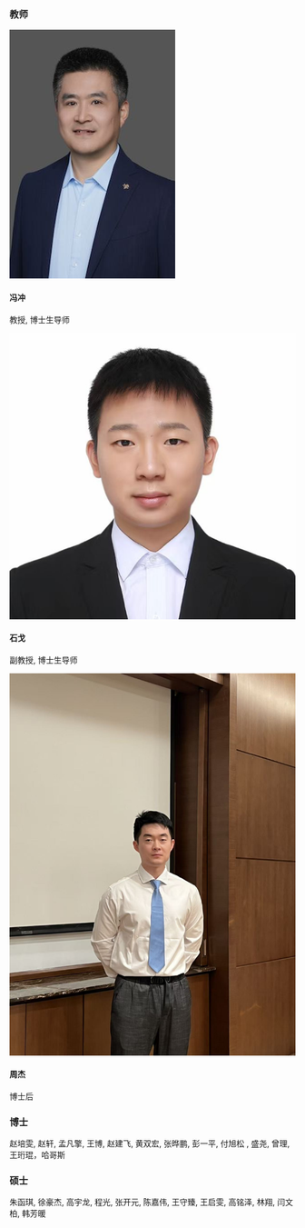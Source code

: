 ### 教师


<!-- Faculty卡片容器：控制多个卡片的布局 -->
<div class="faculty-card-container">
  <!-- 第一位Faculty：Chong Feng -->
  <div class="faculty-card">
    <!-- 头像 -->
    <img 
      src="../static/assets/head/fengchong.jpg" 
      alt="Chong Feng" 
      class="faculty-avatar"
    >
    <!-- 下方简介：参考image格式，包含姓名、时间、身份、研究方向、荣誉 -->
    <div class="faculty-info">
      <h4 class="faculty-name">冯冲</h4>
      <p class="faculty-role">教授, 博士生导师</p>
      <!-- <p class="faculty-research">Research Focus: [研究方向，如Large Language Models, Knowledge Graphs]</p>
      <p class="faculty-honor">[相关荣誉，如XX Project PI, ACL Senior Program Committee]</p> -->
    </div>
  </div>

   <div class="faculty-card">
    <!-- 头像 -->
    <img 
      src="../static/assets/head/shige.jpg" 
      alt="Ge Shi" 
      class="faculty-avatar"
    >
    <!-- 下方简介：参考image格式，包含姓名、时间、身份、研究方向、荣誉 -->
    <div class="faculty-info">
      <h4 class="faculty-name">石戈</h4>
      <p class="faculty-role">副教授, 博士生导师</p>
      <!-- <p class="faculty-research">Research Focus: [研究方向，如Large Language Models, Knowledge Graphs]</p>
      <p class="faculty-honor">[相关荣誉，如XX Project PI, ACL Senior Program Committee]</p> -->
    </div>
  </div>


  <div class="faculty-card">
    <!-- 头像 -->
    <img 
      src="../static/assets/head/zhoujie.jpg" 
      alt="Chong Feng" 
      class="faculty-avatar"
    >
    <!-- 下方简介：参考image格式，包含姓名、时间、身份、研究方向、荣誉 -->
    <div class="faculty-info">
      <h4 class="faculty-name">周杰</h4>
      <p class="faculty-role">博士后</p>
      <!-- <p class="faculty-research">Research Focus: [研究方向，如Large Language Models, Knowledge Graphs]</p>
      <p class="faculty-honor">[相关荣誉，如XX Project PI, ACL Senior Program Committee]</p> -->
    </div>
  </div>

</div>

### 博士

赵培雯, 赵轩, 孟凡擎, 王博, 赵建飞, 黄双宏, 张晔鹏, 彭一平, 付旭松
, 盛尧, 曾理, 王珩琨，哈哥斯

### 硕士
朱函琪, 徐豪杰, 高宇龙, 程光, 张开元, 陈嘉伟, 王守臻, 王启雯, 高铭泽, 林翔, 闫文柏, 韩芳暖


